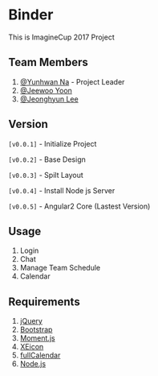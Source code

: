 # Binder
This is ImagineCup 2017 Project

## Team Members

1. [@Yunhwan Na](https://github.com/nayunhwan) - Project Leader
2. [@Jeewoo Yoon](https://github.com/yoonjeewoo)
3. [@Jeonghyun Lee](https://github.com/KorJeongHyeonLee)

## Version

`[v0.0.1]` - Initialize Project

`[v0.0.2]` - Base Design

`[v0.0.3]` - Spilt Layout

`[v0.0.4]` - Install Node js Server

`[v0.0.5]` - Angular2 Core (Lastest Version)

## Usage

1. Login
2. Chat
3. Manage Team Schedule
4. Calendar

## Requirements

1. [jQuery](http://jquery.com/)
2. [Bootstrap](http://getbootstrap.com/)
3. [Moment.js](http://momentjs.com/)
4. [XEicon](http://xpressengine.github.io/XEIcon/)
5. [fullCalendar](https://fullcalendar.io)
6. [Node.js](https://nodejs.org)
